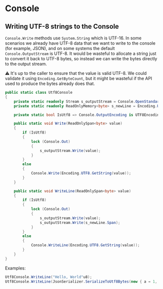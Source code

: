 # Console

## Writing UTF-8 strings to the Console

`Console.Write` methods use `System.String` which is UTF-16. In some scenarios we already have UTF-8 data that we want to write to the console (for example, JSON), and on some systems the default `Console.OutputStream` is UTF-8. It would be wasteful to allocate a string just to convert it back to UTF-8 bytes, so instead we can write the bytes directly to the output stream.

:warning: It's up to the caller to ensure that the value is valid UTF-8. We could validate it using `Encoding.GetByteCount`, but it might be wasteful if the API used to produce the bytes already does that.

```cs
public static class Utf8Console
{
    private static readonly Stream s_outputStream = Console.OpenStandardOutput();
    private static readonly ReadOnlyMemory<byte> s_newLine = Encoding.UTF8.GetBytes(Environment.NewLine);

    private static bool IsUtf8 => Console.OutputEncoding is UTF8Encoding;

    public static void Write(ReadOnlySpan<byte> value)
    {
        if (IsUtf8)
        {
            lock (Console.Out)
            {
                s_outputStream.Write(value);
            }
        }
        else
        {
            Console.Write(Encoding.UTF8.GetString(value));
        }
    }

    public static void WriteLine(ReadOnlySpan<byte> value)
    {
        if (IsUtf8)
        {
            lock (Console.Out)
            {
                s_outputStream.Write(value);
                s_outputStream.Write(s_newLine.Span);
            }
        }
        else
        {
            Console.WriteLine(Encoding.UTF8.GetString(value));
        }
    }
}
```

Examples:

```cs
Utf8Console.WriteLine("Hello, World"u8);
Utf8Console.WriteLine(JsonSerializer.SerializeToUtf8Bytes(new { a = 1, b = "2" }));
```
